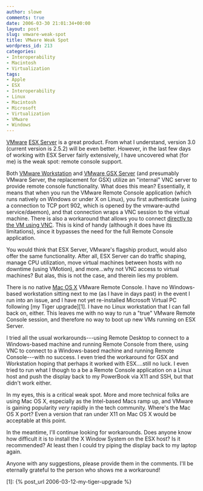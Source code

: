```yaml
---
author: slowe
comments: true
date: 2006-03-30 21:01:34+00:00
layout: post
slug: vmware-weak-spot
title: VMware Weak Spot
wordpress_id: 213
categories:
- Interoperability
- Macintosh
- Virtualization
tags:
- Apple
- ESX
- Interoperability
- Linux
- Macintosh
- Microsoft
- Virtualization
- VMware
- Windows
---
```


[VMware](http://www.vmware.com/) [ESX Server](http://www.vmware.com/products/esx/) is a great product. From what I understand, version 3.0 (current version is 2.5.2) will be even better. However, in the last few days of working with ESX Server fairly extensively, I have uncovered what (for me) is the weak spot: remote console support.

Both [VMware Workstation](http://www.vmware.com/products/ws/) and [VMware GSX Server](http://www.vmware.com/products/gsx/) (and presumably VMware Server, the replacement for GSX) utilize an "internal" VNC server to provide remote console functionality. What does this mean? Essentially, it means that when you run the VMware Remote Console application (which runs natively on Windows or under X on Linux), you first authenticate (using a connection to TCP port 902, which is opened by the vmware-authd service/daemon), and that connection wraps a VNC session to the virtual machine. There is also a workaround that allows you to connect [directly to the VM using VNC](http://www.vmware.com/support/kb/enduser/std_adp.php?p_faqid=1246). This is kind of handy (although it does have its limitations), since it bypasses the need for the full Remote Console application.

You would think that ESX Server, VMware's flagship product, would also offer the same functionality. After all, ESX Server can do traffic shaping, manage CPU utilization, move virtual machines between hosts with no downtime (using VMotion), and more...why not VNC access to virtual machines? But alas, this is not the case, and therein lies my problem.

There is no native [Mac OS X](http://www.apple.com/macosx/) VMware Remote Console. I have no Windows-based workstation sitting next to me (as I have in days past) in the event I run into an issue, and I have not yet re-installed Microsoft Virtual PC following [my Tiger upgrade][1]. I have no Linux workstation that I can fall back on, either. This leaves me with no way to run a "true" VMware Remote Console session, and therefore no way to boot up new VMs running on ESX Server.

I tried all the usual workarounds---using Remote Desktop to connect to a Windows-based machine and running Remote Console from there, using VNC to connect to a Windows-based machine and running Remote Console---with no success. I even tried the workaround for GSX and Workstation hoping that perhaps it worked with ESX....still no luck. I even tried to run what I though to a be a Remote Console application on a Linux host and push the display back to my PowerBook via X11 and SSH, but that didn't work either.

In my eyes, this is a critical weak spot. More and more technical folks are using Mac OS X, especially as the Intel-based Macs ramp up, and VMware is gaining popularity _very_ rapidly in the tech community. Where's the Mac OS X port? Even a version that ran under X11 on Mac OS X would be acceptable at this point.

In the meantime, I'll continue looking for workarounds. Does anyone know how difficult it is to install the X Window System on the ESX host? Is it recommended? At least then I could try piping the display back to my laptop again.

Anyone with any suggestions, please provide them in the comments. I'll be eternally grateful to the person who shows me a workaround!

[1]: {% post_url 2006-03-12-my-tiger-upgrade %}
